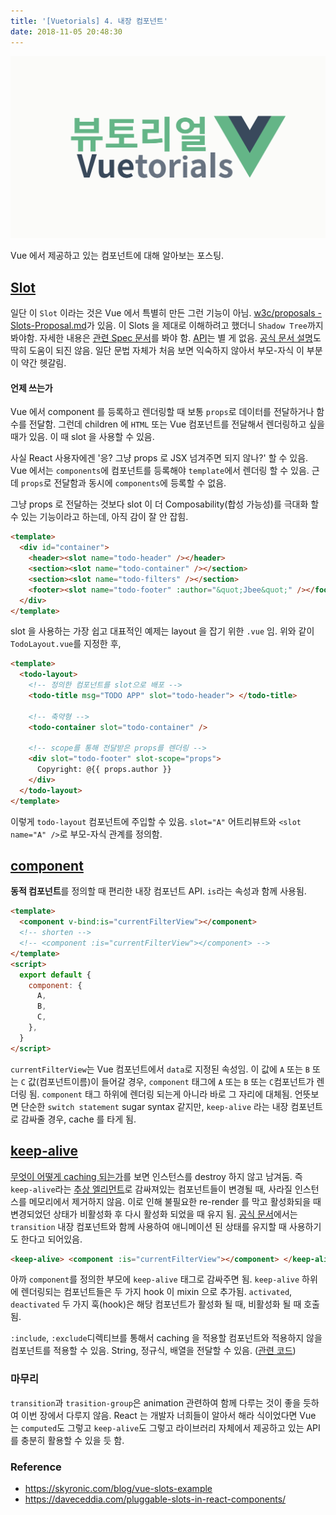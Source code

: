 ```yaml
---
title: '[Vuetorials] 4. 내장 컴포넌트'
date: 2018-11-05 20:48:30
---
```


![](./vuetorials.png)

Vue 에서 제공하고 있는 컴포넌트에 대해 알아보는 포스팅.

## [Slot](https://vuejs.org/v2/guide/components-slots.html)

일단 이 `Slot` 이라는 것은 Vue 에서 특별히 만든 그런 기능이 아님. [w3c/proposals - Slots-Proposal.md](https://github.com/w3c/webcomponents/blob/gh-pages/proposals/Slots-Proposal.md)가 있음. 이 Slots 을 제대로 이해하려고 했더니 `Shadow Tree`까지 봐야함. 자세한 내용은 [관련 Spec 문서](http://w3c.github.io/webcomponents/spec/shadow/)를 봐야 함. [API](https://kr.vuejs.org/v2/api/#slot-1)는 별 게 없음. [공식 문서 설명](https://kr.vuejs.org/v2/guide/components.html#%EB%8B%A8%EC%9D%BC-%EC%8A%AC%EB%A1%AF)도 딱히 도움이 되진 않음. 일단 문법 자체가 처음 보면 익숙하지 않아서 부모-자식 이 부분이 약간 헷갈림.

#### 언제 쓰는가

Vue 에서 component 를 등록하고 렌더링할 때 보통 `props`로 데이터를 전달하거나 함수를 전달함. 그런데 children 에 `HTML` 또는 Vue 컴포넌트를 전달해서 렌더링하고 싶을 때가 있음. 이 때 slot 을 사용할 수 있음.

사실 React 사용자에겐 '응? 그냥 props 로 JSX 넘겨주면 되지 않나?' 할 수 있음. Vue 에서는 `components`에 컴포넌트를 등록해야 `template`에서 렌더링 할 수 있음. 근데 `props`로 전달함과 동시에 `components`에 등록할 수 없음.

그냥 props 로 전달하는 것보다 slot 이 더 Composability(합성 가능성)를 극대화 할 수 있는 기능이라고 하는데, 아직 감이 잘 안 잡힘.

```html
<template>
  <div id="container">
    <header><slot name="todo-header" /></header>
    <section><slot name="todo-container" /></section>
    <section><slot name="todo-filters" /></section>
    <footer><slot name="todo-footer" :author="&quot;Jbee&quot;" /></footer>
  </div>
</template>
```

slot 을 사용하는 가장 쉽고 대표적인 예제는 layout 을 잡기 위한 `.vue` 임. 위와 같이 `TodoLayout.vue`를 지정한 후,

```html
<template>
  <todo-layout>
    <!-- 정의한 컴포넌트를 slot으로 배포 -->
    <todo-title msg="TODO APP" slot="todo-header"> </todo-title>

    <!-- 축약형 -->
    <todo-container slot="todo-container" />

    <!-- scope를 통해 전달받은 props를 렌더링 -->
    <div slot="todo-footer" slot-scope="props">
      Copyright: @{{ props.author }}
    </div>
  </todo-layout>
</template>
```

이렇게 `todo-layout` 컴포넌트에 주입할 수 있음. `slot="A"` 어트리뷰트와 `<slot name="A" />`로 부모-자식 관계를 정의함.

## [component](https://vuejs.org/v2/api/#component)

**동적 컴포넌트**를 정의할 때 편리한 내장 컴포넌트 API. `is`라는 속성과 함께 사용됨.

```html
<template>
  <component v-bind:is="currentFilterView"></component>
  <!-- shorten -->
  <!-- <component :is="currentFilterView"></component> -->
</template>
<script>
  export default {
    component: {
      A,
      B,
      C,
    },
  }
</script>
```

`currentFilterView`는 Vue 컴포넌트에서 `data`로 지정된 속성임. 이 값에 `A` 또는 `B` 또는 `C` 값(컴포넌트이름)이 들어갈 경우, `component` 태그에 `A` 또는 `B` 또는 `C`컴포넌트가 렌더링 됨. `component` 태그 하위에 렌더링 되는게 아니라 바로 그 자리에 대체됨. 언뜻보면 단순한 `switch statement` sugar syntax 같지만, `keep-alive` 라는 내장 컴포넌트로 감싸줄 경우, cache 를 타게 됨.

## [keep-alive](https://vuejs.org/v2/api/#keep-alive)

[무엇이 어떻게 caching 되는가](https://github.com/vuejs/vue/blob/dev/src/core/components/keep-alive.js#L51)를 보면 인스턴스를 destroy 하지 않고 남겨둠. 즉 `keep-alive`라는 [추상 엘리먼트](https://github.com/vuejs/vue/blob/dev/src/core/components/keep-alive.js#L55)로 감싸져있는 컴포넌트들이 변경될 때, 사라질 인스턴스를 메모리에서 제거하지 않음. 이로 인해 불필요한 re-render 를 막고 활성화되을 때 변경되었던 상태가 비활성화 후 다시 활성화 되었을 때 유지 됨. [공식 문서](https://kr.vuejs.org/v2/api/#keep-alive)에서는 `transition` 내장 컴포넌트와 함께 사용하여 애니메이션 된 상태를 유지할 때 사용하기도 한다고 되어있음.

```html
<keep-alive> <component :is="currentFilterView"></component> </keep-alive>
```

아까 `component`를 정의한 부모에 `keep-alive` 태그로 감싸주면 됨. `keep-alive` 하위에 렌더링되는 컴포넌트들은 두 가지 hook 이 mixin 으로 추가됨. `activated`, `deactivated` 두 가지 훅(hook)은 해당 컴포넌트가 활성화 될 때, 비활성화 될 때 호출됨.

`:include`, `:exclude`디렉티브를 통해서 caching 을 적용할 컴포넌트와 적용하지 않을 컴포넌트를 적용할 수 있음. String, 정규식, 배열을 전달할 수 있음. ([관련 코드](https://github.com/vuejs/vue/blob/dev/src/core/components/keep-alive.js#L51))

### 마무리

`transition`과 `trasition-group`은 animation 관련하여 함께 다루는 것이 좋을 듯하여 이번 장에서 다루지 않음. React 는 개발자 너희들이 알아서 해라 식이었다면 Vue 는 `computed`도 그렇고 `keep-alive`도 그렇고 라이브러리 자체에서 제공하고 있는 API 를 충분히 활용할 수 있을 듯 함.

### Reference

- https://skyronic.com/blog/vue-slots-example
- https://daveceddia.com/pluggable-slots-in-react-components/
